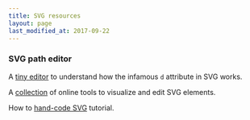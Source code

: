 ```yaml
---
title: SVG resources
layout: page
last_modified_at: 2017-09-22
---
```


### SVG path editor

A [tiny editor](http://jxnblk.com/paths) to understand how the infamous `d` attribute in SVG works.

A [collection](https://css-tricks.com/tools-visualize-edit-svg-paths-kinda/) of online tools to visualize and edit SVG elements.

How to [hand-code SVG](https://webdesign.tutsplus.com/tutorials/how-to-hand-code-svg--cms-30368) tutorial.

